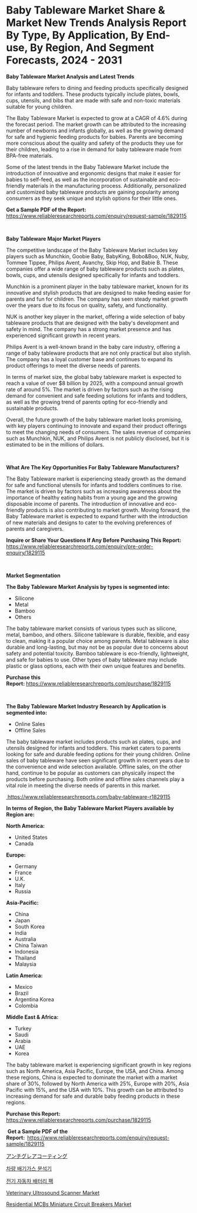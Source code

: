 <p><h1>Baby Tableware Market Share & Market New Trends Analysis Report By Type, By Application, By End-use, By Region, And Segment Forecasts, 2024 - 2031</h1></p><p><strong>Baby Tableware Market Analysis and Latest Trends</strong></p>
<p><p>Baby tableware refers to dining and feeding products specifically designed for infants and toddlers. These products typically include plates, bowls, cups, utensils, and bibs that are made with safe and non-toxic materials suitable for young children.</p><p>The Baby Tableware Market is expected to grow at a CAGR of 4.6% during the forecast period. The market growth can be attributed to the increasing number of newborns and infants globally, as well as the growing demand for safe and hygienic feeding products for babies. Parents are becoming more conscious about the quality and safety of the products they use for their children, leading to a rise in demand for baby tableware made from BPA-free materials.</p><p>Some of the latest trends in the Baby Tableware Market include the introduction of innovative and ergonomic designs that make it easier for babies to self-feed, as well as the incorporation of sustainable and eco-friendly materials in the manufacturing process. Additionally, personalized and customized baby tableware products are gaining popularity among consumers as they seek unique and stylish options for their little ones.</p></p>
<p><strong>Get a Sample PDF of the Report:&nbsp;</strong> <a href="https://www.reliableresearchreports.com/enquiry/request-sample/1829115">https://www.reliableresearchreports.com/enquiry/request-sample/1829115</a></p>
<p>&nbsp;</p>
<p><strong>Baby Tableware Major Market Players</strong></p>
<p><p>The competitive landscape of the Baby Tableware Market includes key players such as Munchkin, Goobie Baby, BabyKing, Bobo&Boo, NUK, Nuby, Tommee Tippee, Philips Avent, Avanchy, Skip Hop, and Babie B. These companies offer a wide range of baby tableware products such as plates, bowls, cups, and utensils designed specifically for infants and toddlers.</p><p>Munchkin is a prominent player in the baby tableware market, known for its innovative and stylish products that are designed to make feeding easier for parents and fun for children. The company has seen steady market growth over the years due to its focus on quality, safety, and functionality.</p><p>NUK is another key player in the market, offering a wide selection of baby tableware products that are designed with the baby's development and safety in mind. The company has a strong market presence and has experienced significant growth in recent years.</p><p>Philips Avent is a well-known brand in the baby care industry, offering a range of baby tableware products that are not only practical but also stylish. The company has a loyal customer base and continues to expand its product offerings to meet the diverse needs of parents.</p><p>In terms of market size, the global baby tableware market is expected to reach a value of over $8 billion by 2025, with a compound annual growth rate of around 5%. The market is driven by factors such as the rising demand for convenient and safe feeding solutions for infants and toddlers, as well as the growing trend of parents opting for eco-friendly and sustainable products.</p><p>Overall, the future growth of the baby tableware market looks promising, with key players continuing to innovate and expand their product offerings to meet the changing needs of consumers. The sales revenue of companies such as Munchkin, NUK, and Philips Avent is not publicly disclosed, but it is estimated to be in the millions of dollars.</p></p>
<p>&nbsp;</p>
<p><strong>What Are The Key Opportunities For Baby Tableware Manufacturers?</strong></p>
<p><p>The Baby Tableware market is experiencing steady growth as the demand for safe and functional utensils for infants and toddlers continues to rise. The market is driven by factors such as increasing awareness about the importance of healthy eating habits from a young age and the growing disposable income of parents. The introduction of innovative and eco-friendly products is also contributing to market growth. Moving forward, the Baby Tableware market is expected to expand further with the introduction of new materials and designs to cater to the evolving preferences of parents and caregivers.</p></p>
<p><strong>Inquire or Share Your Questions If Any Before Purchasing This Report:</strong> <a href="https://www.reliableresearchreports.com/enquiry/pre-order-enquiry/1829115">https://www.reliableresearchreports.com/enquiry/pre-order-enquiry/1829115</a></p>
<p>&nbsp;</p>
<p><strong>Market Segmentation</strong></p>
<p><strong>The Baby Tableware Market Analysis by types is segmented into:</strong></p>
<p><ul><li>Silicone</li><li>Metal</li><li>Bamboo</li><li>Others</li></ul></p>
<p><p>The baby tableware market consists of various types such as silicone, metal, bamboo, and others. Silicone tableware is durable, flexible, and easy to clean, making it a popular choice among parents. Metal tableware is also durable and long-lasting, but may not be as popular due to concerns about safety and potential toxicity. Bamboo tableware is eco-friendly, lightweight, and safe for babies to use. Other types of baby tableware may include plastic or glass options, each with their own unique features and benefits.</p></p>
<p><strong>Purchase this Report:&nbsp;</strong><a href="https://www.reliableresearchreports.com/purchase/1829115">https://www.reliableresearchreports.com/purchase/1829115</a></p>
<p>&nbsp;</p>
<p><strong>The Baby Tableware Market Industry Research by Application is segmented into:</strong></p>
<p><ul><li>Online Sales</li><li>Offline Sales</li></ul></p>
<p><p>The baby tableware market includes products such as plates, cups, and utensils designed for infants and toddlers. This market caters to parents looking for safe and durable feeding options for their young children. Online sales of baby tableware have seen significant growth in recent years due to the convenience and wide selection available. Offline sales, on the other hand, continue to be popular as customers can physically inspect the products before purchasing. Both online and offline sales channels play a vital role in meeting the diverse needs of parents in this market.</p></p>
<p><a href="https://www.reliableresearchreports.com/baby-tableware-r1829115">&nbsp;https://www.reliableresearchreports.com/baby-tableware-r1829115</a></p>
<p><strong>In terms of Region, the Baby Tableware Market Players available by Region are:</strong></p>
<p>
    <p> <strong> North America: </strong>
        <ul>
            <li>United States</li>
            <li>Canada</li>
        </ul>
        </p> 
    <p> <strong> Europe: </strong>
        <ul>
            <li>Germany</li>
            <li>France</li>
            <li>U.K.</li>
            <li>Italy</li>
            <li>Russia</li>
        </ul>
        </p> 
    <p> <strong> Asia-Pacific: </strong>
        <ul>
            <li>China</li>
            <li>Japan</li>
            <li>South Korea</li>
            <li>India</li>
            <li>Australia</li>
            <li>China Taiwan</li>
            <li>Indonesia</li>
            <li>Thailand</li>
            <li>Malaysia</li>
        </ul>
        </p> 
    <p> <strong> Latin America: </strong>
        <ul>
            <li>Mexico</li>
            <li>Brazil</li>
            <li>Argentina Korea</li>
            <li>Colombia</li>
        </ul>
        </p> 
    <p> <strong> Middle East & Africa: </strong>
        <ul>
            <li>Turkey</li>
            <li>Saudi</li>
            <li>Arabia</li>
            <li>UAE</li>
            <li>Korea</li>
        </ul>
    </p>
    </p>
<p><p>The baby tableware market is experiencing significant growth in key regions such as North America, Asia Pacific, Europe, the USA, and China. Among these regions, China is expected to dominate the market with a market share of 30%, followed by North America with 25%, Europe with 20%, Asia Pacific with 15%, and the USA with 10%. This growth can be attributed to increasing demand for safe and durable baby feeding products in these regions.</p></p>
<p><strong>Purchase this Report: </strong><a href="https://www.reliableresearchreports.com/purchase/1829115">https://www.reliableresearchreports.com/purchase/1829115</a></p>
<p>&nbsp;<strong>Get a Sample PDF of the Report:&nbsp;&nbsp;</strong><a href="https://www.reliableresearchreports.com/enquiry/request-sample/1829115">https://www.reliableresearchreports.com/enquiry/request-sample/1829115</a></p>
<p><strong></strong></p>
<p><p><a href="https://github.com/gfggqjbfys368009/Market-Research-Report-List-2/blob/main/2464570110132.md">アンチグレアコーティング</a></p><p><a href="https://github.com/Marcosoenrt565736/Market-Research-Report-List-1/blob/main/3210072104897.md">차량 배기가스 분석기</a></p><p><a href="https://github.com/brendon65677/Market-Research-Report-List-1/blob/main/8541232104896.md">전기 자동차 배터리 팩</a></p><p><a href="https://github.com/brentleyjimmiealvaradoz4l1rea/Market-Research-Report-List-2/blob/main/veterinary-ultrosound-scanner-market.md">Veterinary Ultrosound Scanner Market</a></p><p><a href="https://issuu.com/reportprime-2/docs/residential-mcbs-miniature-circuit-_c72bc0a92d7522">Residential MCBs Miniature Circuit Breakers Market</a></p></p>